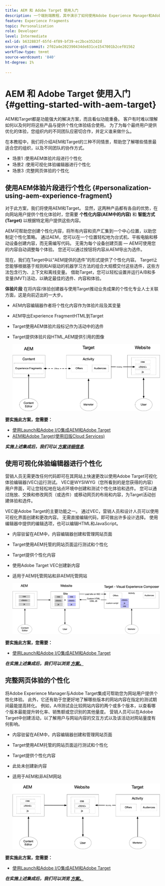 ```yaml
---
title: AEM 和 Adobe Target 使用入门
description: 一个端到端教程，其中演示了如何使用Adobe Experience Manager和Adobe Target创建和提供个性化体验。 在本教程中，您还将了解端到端流程中涉及的不同角色，以及他们如何相互协作
feature: Experience Fragments
topic: Personalization
role: Developer
level: Intermediate
exl-id: b632883f-65fd-4f89-bf39-ec2bce352d2d
source-git-commit: 2f02a4e202390434de831ce1547001b2cef01562
workflow-type: tm+mt
source-wordcount: '840'
ht-degree: 1%

---
```


# AEM 和 Adobe Target 使用入门 {#getting-started-with-aem-target}

AEM和Target都是功能强大的解决方案，而且看似功能重叠。 客户有时难以理解如何以及何时将这些产品与提供个性化体验结合使用。 为了为每个最终用户提供优化的体验，您组织内的不同团队应密切合作，并定义谁来做什么。

在本教程中，我们将介绍AEM和Target的三种不同情景，帮助您了解哪些情景最适合您的组织，以及不同团队的协作方式。

* 场景1 :使用AEM体验片段进行个性化
* 场景2 :使用可视化体验编辑器进行个性化
* 场景3 :完整网页体验的个性化

## 使用AEM体验片段进行个性化 {#personalization-using-aem-experience-fragment}

对于此方案，我们将使用AEM和Target。 显然，这两种产品都有各自的优势，在向网站用户提供个性化体验时，您需要 **个性化内容(AEM中的内容)** 和 **智能方式(Target)** 以根据特定用户提供这些内容。

AEM可帮助您创建个性化内容，将所有内容和资产汇集到一个中心位置，以助您制定个性化策略。 通过AEM，您可以在一个位置轻松地为台式机、平板电脑和移动设备创建内容，而无需编写代码。 无需为每个设备创建页面 — AEM可使用您的内容自动调整每个体验。 您还可以通过按钮将内容从AEM导出为选件。

现在，我们在Target中以“AEM提供的选件”的形式提供了个性化内容。 Target让您能够根据基于规则和AI驱动的机器学习方法的组合大规模交付这些选件，这些方法包含行为、上下文和离线变量。  借助Target，您可以轻松设置并运行A/B和多变量(MVT)活动，以确定最佳的选件、内容和体验。

**体验片段** 在将内容/体验创建器与使用Target推动业务成果的个性化专业人士关联方面，这是向前迈出的一大步。

* AEM内容编辑器作者将个性化内容作为体验片段及其变量
* AEM导出Experience FragmentHTML到Target &#x200B;
* Target使&#x200B;用AEM体验片段标记作为活动中的选件
* Target提供体验片段HTML,AEM提供引用的图像

   ![使用体验片段图进行个性化](assets/personalization-use-case-1/use-case-1-diagram.png)

**要实施此方案，您需要：**

* [使用Launch和Adobe I/O集成AEM和Adobe Target](./implementation.md#integrating-aem-target-options)
* [AEM和Adobe Target(使用旧版Cloud Services)](./implementation.md#integrating-aem-target-options)

***实施上述集成后，我们可以 [方案详细信息](./personalization-use-case-1.md).***

## 使用可视化体验编辑器进行个性化

营销人员无需更改任何代码即可在其网站上快速更改以使用Adobe Target可视化体验编辑器(VEC)运行测试。 VEC是WYSIWYG（您所看到的是您获得的内容）用户界面，可让您轻松地在站点环境中创建和测试个性化体验和选件。 您可以通过拖放、交换和修改网页（或选件）或移动网页的布局和内容，为Target活动创建体验和选件。

VEC是Adobe Target的主要功能之一。 通过VEC，营销人员和设计人员可以使用可视化界面创建和更改内容。 无需直接编辑代码，即可做出许多设计选择。 使用编辑器中提供的编辑选项，也可以编辑HTML和JavaScript。

* 内容驻留在AEM中，内容编辑器创建和管理网站页面
* Target使用AEM托管的网站页面运行测试和个性化
* Target提供个性化内容
* 使用Adobe Target VEC创建新内容
* 适用于AEM托管网站和非AEM托管网站

   ![使用可视化体验编辑器进行个性化的图表](assets/personalization-use-case-3/use-case-diagram-3.png)

**要实施此方案，您需要：**

* [使用Launch和Adobe I/O集成AEM和Adobe Target](./implementation.md#integrating-aem-target-options)

***在实施上述集成后，我们可以浏览 [方案。](./personalization-use-case-3.md)***

## 完整网页体验的个性化

将Adobe Experience Manager与Adobe Target集成可帮助您为网站用户提供个性化体验。 此外，它还有助于您更好地了解哪些版本的网站内容在指定的测试期间最能提高转化。 例如，A/B测试会比较网站内容的两个或多个版本，以查看哪个版本最能提升转化率、销售额或您识别的其他量度。 营销人员可以在Adobe Target中创建活动，以了解用户与网站内容的交互方式以及该活动对网站量度有何影响。

* 内容驻留在AEM中，内容编辑器创建和管理网站页面
* Target使用AEM托管的网站页面运行测试和个性化
* Target提供个性化内容
* 此处未创建新内容
* 适用于AEM和非AEM网站

   ![图表](assets/personalization-use-case-2/use-case-2-diagram.png)

**要实施此方案，您需要：**

* [使用Launch和Adobe I/O集成AEM和Adobe Target](./implementation.md#integrating-aem-target-options)

***在实施上述集成后，我们可以浏览 [方案。](./personalization-use-case-2.md)***

